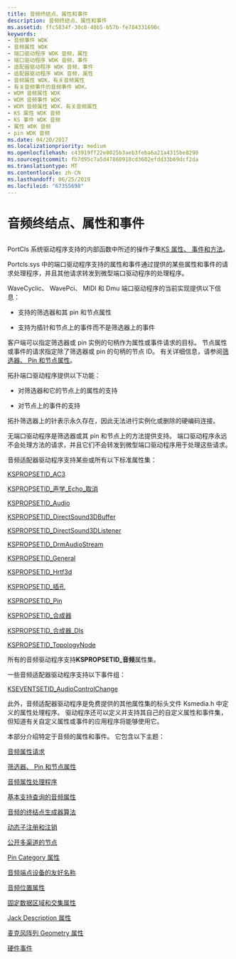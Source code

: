 ```yaml
---
title: 音频终结点、属性和事件
description: 音频终结点、属性和事件
ms.assetid: ffc5834f-30c8-40b5-b57b-fe784331690c
keywords:
- 音频事件 WDK
- 音频属性 WDK
- 端口驱动程序 WDK 音频，属性
- 端口驱动程序 WDK 音频，事件
- 适配器驱动程序 WDK 音频，事件
- 适配器驱动程序 WDK 音频，属性
- 音频属性 WDK，有关音频属性
- 有关音频事件的音频事件 WDK，
- WDM 音频属性 WDK
- WDM 音频事件 WDK
- WDM 音频属性 WDK，有关音频属性
- KS 属性 WDK 音频
- KS 事件 WDK 音频
- 属性 WDK 音频
- pin WDK 音频
ms.date: 04/20/2017
ms.localizationpriority: medium
ms.openlocfilehash: c43919ff22e8025b3aeb3feba6a21a4315be8298
ms.sourcegitcommit: fb7d95c7a5d47860918cd3602efdd33b69dcf2da
ms.translationtype: MT
ms.contentlocale: zh-CN
ms.lasthandoff: 06/25/2019
ms.locfileid: "67355698"
---
```

# <a name="audio-endpoints-properties-and-events"></a>音频终结点、属性和事件


## <span id="audio_properties_and_events"></span><span id="AUDIO_PROPERTIES_AND_EVENTS"></span>


PortCls 系统驱动程序支持的内部函数中所述的操作子集[KS 属性、 事件和方法](https://docs.microsoft.com/windows-hardware/drivers/stream/ks-properties--events--and-methods)。

Portcls.sys 中的端口驱动程序支持的属性和事件通过提供的某些属性和事件的请求处理程序，并且其他请求转发到微型端口驱动程序的处理程序。

WaveCyclic、 WavePci、 MIDI 和 Dmu 端口驱动程序的当前实现提供以下信息：

-   支持的筛选器和其 pin 和节点属性

-   支持为插针和节点上的事件而不是筛选器上的事件

客户端可以指定筛选器或 pin 实例的句柄作为属性或事件请求的目标。 节点属性或事件的请求指定除了筛选器或 pin 的句柄的节点 ID。 有关详细信息，请参阅[筛选器、 Pin 和节点属性](filter--pin--and-node-properties.md)。

拓扑端口驱动程序提供以下功能：

-   对筛选器和它的节点上的属性的支持

-   对节点上的事件的支持

拓扑筛选器上的针表示永久存在，因此无法进行实例化或删除的硬编码连接。

无端口驱动程序是筛选器或其 pin 和节点上的方法提供支持。 端口驱动程序永远不会处理方法的请求，并且它们不会转发到微型端口驱动程序用于处理这些请求。

音频适配器驱动程序支持某些或所有以下标准属性集：

[KSPROPSETID\_AC3](https://docs.microsoft.com/windows-hardware/drivers/audio/kspropsetid-ac3)

[KSPROPSETID\_声学\_Echo\_取消](https://docs.microsoft.com/windows-hardware/drivers/audio/kspropsetid-acoustic-echo-cancel)

[KSPROPSETID\_Audio](https://docs.microsoft.com/windows-hardware/drivers/audio/kspropsetid-audio)

[KSPROPSETID\_DirectSound3DBuffer](https://docs.microsoft.com/windows-hardware/drivers/audio/kspropsetid-directsound3dbuffer)

[KSPROPSETID\_DirectSound3DListener](https://docs.microsoft.com/windows-hardware/drivers/audio/kspropsetid-directsound3dlistener)

[KSPROPSETID\_DrmAudioStream](https://docs.microsoft.com/windows-hardware/drivers/audio/kspropsetid-drmaudiostream)

[KSPROPSETID\_General](https://docs.microsoft.com/windows-hardware/drivers/stream/kspropsetid-general)

[KSPROPSETID\_Hrtf3d](https://docs.microsoft.com/windows-hardware/drivers/audio/kspropsetid-hrtf3d)

[KSPROPSETID\_插孔](https://docs.microsoft.com/windows-hardware/drivers/audio/kspropsetid-jack)

[KSPROPSETID\_Pin](https://docs.microsoft.com/windows-hardware/drivers/stream/kspropsetid-pin)

[KSPROPSETID\_合成器](https://docs.microsoft.com/windows-hardware/drivers/audio/kspropsetid-synth)

[KSPROPSETID\_合成器\_Dls](https://docs.microsoft.com/windows-hardware/drivers/audio/kspropsetid-synth-dls)

[KSPROPSETID\_TopologyNode](https://docs.microsoft.com/windows-hardware/drivers/audio/kspropsetid-topologynode)

所有的音频驱动程序支持**KSPROPSETID\_音频**属性集。

一些音频适配器驱动程序支持以下事件组：

[KSEVENTSETID\_AudioControlChange](https://docs.microsoft.com/windows-hardware/drivers/audio/kseventsetid-audiocontrolchange)

此外，音频适配器驱动程序是免费提供的其他属性集的标头文件 Ksmedia.h 中定义的属性处理程序。 驱动程序还可以定义并支持其自己的自定义属性和事件集，但知道有关自定义属性或事件的应用程序将能够使用它。

本部分介绍特定于音频的属性和事件。 它包含以下主题：

[音频属性请求](audio-property-requests.md)

[筛选器、 Pin 和节点属性](filter--pin--and-node-properties.md)

[音频属性处理程序](audio-property-handlers.md)

[基本支持查询的音频属性](basic-support-queries-for-audio-properties.md)

[音频的终结点生成器算法](audio-endpoint-builder-algorithm.md)

[动态子注册和注销](dynamic-subdeviceregistration-and-unregistration.md)

[公开多渠道的节点](exposing-multichannel-nodes.md)

[Pin Category 属性](pin-category-property.md)

[音频端点设备的友好名称](friendly-names-for-audio-endpoint-devices.md)

[音频位置属性](audio-position-property.md)

[固定数据区域和交集属性](pin-data-range-and-intersection-properties.md)

[Jack Description 属性](jack-description-property.md)

[麦克风阵列 Geometry 属性](microphone-array-geometry-property.md)

[硬件事件](hardware-events.md)

 

 




